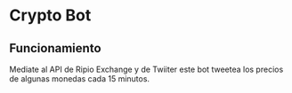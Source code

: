 # Crypto Bot

## Funcionamiento
Mediate al API de Ripio Exchange y de Twiiter este bot tweetea los precios de algunas monedas cada 15 minutos.
